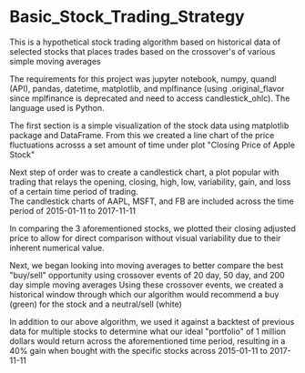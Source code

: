 # Basic_Stock_Trading_Strategy
This is a hypothetical stock trading algorithm based on historical data of selected stocks that places trades based on the crossover's of various simple moving averages

The requirements for this project was jupyter notebook, numpy, quandl (API), pandas, datetime, matplotlib, and mplfinance (using .original_flavor since mplfinance is deprecated and need to access candlestick_ohlc). The language used is Python. 

The first section is a simple visualization of the stock data using matplotlib package and DataFrame. From this we created a line chart of the price fluctuations acrosss a set amount of time under plot "Closing Price of Apple Stock"

Next step of order was to create a candlestick chart, a plot popular with trading that relays the opening, closing, high, low, variability, gain, and loss of a certain time period of trading.   
  The candlestick charts of AAPL, MSFT, and FB are included across the time period of 2015-01-11 to 2017-11-11

In comparing the 3 aforementioned stocks, we plotted their closing adjusted price to allow for direct comparison without visual variability due to their inherent numerical value. 

Next, we began looking into moving averages to better compare the best "buy/sell" opportunity using crossover events of 20 day, 50 day, and 200 day simple moving averages
  Using these crossover events, we created a historical window through which our algorithm would recommend a buy (green) for the stock and a neutral/sell (white)
  
In addition to our above algorithm, we used it against a backtest of previous data for multiple stocks to determine what our ideal "portfolio" of 1 million dollars would return across the aforementioned time period, resulting in a 40% gain when bought with the specific stocks across 2015-01-11 to 2017-11-11
